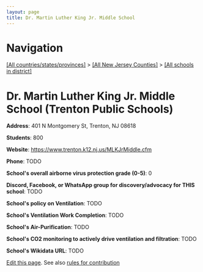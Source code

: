 ```yaml
---
layout: page
title: Dr. Martin Luther King Jr. Middle School
---
```

# Navigation

[[All countries/states/provinces]](../../..) > [[All New Jersey Counties]](../..) > [[All schools in district]](..)

# Dr. Martin Luther King Jr. Middle School (Trenton Public Schools)

**Address**: 401 N Montgomery St, Trenton, NJ 08618

**Students**: 800

**Website**: https://www.trenton.k12.nj.us/MLKJrMiddle.cfm

**Phone**: TODO

**School's overall airborne virus protection grade (0-5)**: 0

**Discord, Facebook, or WhatsApp group for discovery/advocacy for THIS school**: TODO

**School's policy on Ventilation**: TODO

**School's Ventilation Work Completion**: TODO

**School's Air-Purification**: TODO

**School's CO2 monitoring to actively drive ventilation and filtration**: TODO

**School's Wikidata URL**: TODO


[Edit this page](https://github.com/ventilate-schools/NJ/edit/main/./Trenton_Public_Schools/Dr._Martin_Luther_King_Jr._Middle_School.md). See also [rules for contribution](../../../contribution-rules/)